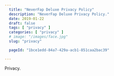 ```yaml
---
  title: "NeverFap Deluxe Privacy Policy"
  description: "NeverFap Deluxe Privacy Policy."
  date: 2019-01-22
  draft: false
  tags: [ "privacy" ]
  categories: [ "privacy" ]
  # image: "/images/face.jpg"
  slug: "privacy"

  pageId: "1bce1edd-84a7-429a-acb1-851caa2bac39"

---
```


Privacy.


